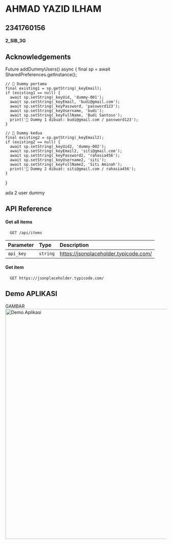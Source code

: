 
# AHMAD YAZID ILHAM

## 2341760156

#### 2_SIB_3G

## Acknowledgements
  Future<void> addDummyUsers() async {
    final sp = await SharedPreferences.getInstance();

    // 🔹 Dummy pertama
    final existing1 = sp.getString(_keyEmail);
    if (existing1 == null) {
      await sp.setString(_keyUid, 'dummy-001');
      await sp.setString(_keyEmail, 'budi@gmail.com');
      await sp.setString(_keyPassword, 'password123');
      await sp.setString(_keyUsername, 'budi');
      await sp.setString(_keyFullName, 'Budi Santoso');
      print('🌱 Dummy 1 dibuat: budi@gmail.com / password123');
    }

    // 🔹 Dummy kedua
    final existing2 = sp.getString(_keyEmail2);
    if (existing2 == null) {
      await sp.setString(_keyUid2, 'dummy-002');
      await sp.setString(_keyEmail2, 'siti@gmail.com');
      await sp.setString(_keyPassword2, 'rahasia456');
      await sp.setString(_keyUsername2, 'siti');
      await sp.setString(_keyFullName2, 'Siti Aminah');
      print('🌱 Dummy 2 dibuat: siti@gmail.com / rahasia456');
    }
  }

  ada 2 user dummy

  
## API Reference

#### Get all items

```http
  GET /api/items
```

| Parameter | Type     | Description                |
| :-------- | :------- | :------------------------- |
| `api_key` | `string` | https://jsonplaceholder.typicode.com/|

#### Get item

```http
  GET https://jsonplaceholder.typicode.com/
```



## Demo APLIKASI

GAMBAR
<img
  src="https://github.com/user-attachments/assets/8351b7b4-d757-4775-9ab3-7e278909ae74"
  alt="Demo Aplikasi"
  width="720"
/>



